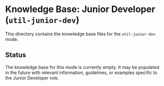 # Knowledge Base: Junior Developer (`util-junior-dev`)

This directory contains the knowledge base files for the `util-junior-dev` mode.

## Status

The knowledge base for this mode is currently empty. It may be populated in the future with relevant information, guidelines, or examples specific to the Junior Developer role.
